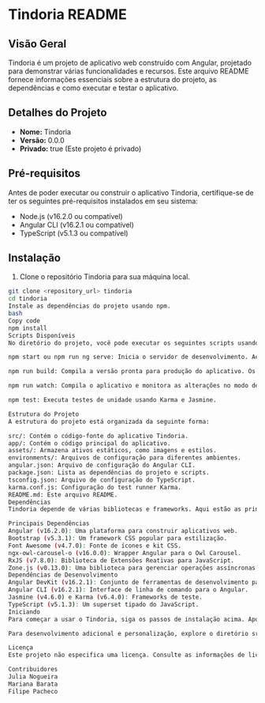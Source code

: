 # Tindoria README

## Visão Geral

Tindoria é um projeto de aplicativo web construído com Angular, projetado para demonstrar várias funcionalidades e recursos. Este arquivo README fornece informações essenciais sobre a estrutura do projeto, as dependências e como executar e testar o aplicativo.

## Detalhes do Projeto

- **Nome:** Tindoria
- **Versão:** 0.0.0
- **Privado:** true (Este projeto é privado)

## Pré-requisitos

Antes de poder executar ou construir o aplicativo Tindoria, certifique-se de ter os seguintes pré-requisitos instalados em seu sistema:

- Node.js (v16.2.0 ou compatível)
- Angular CLI (v16.2.1 ou compatível)
- TypeScript (v5.1.3 ou compatível)

## Instalação

1. Clone o repositório Tindoria para sua máquina local.

```bash
git clone <repository_url> tindoria
cd tindoria
Instale as dependências do projeto usando npm.
bash
Copy code
npm install
Scripts Disponíveis
No diretório do projeto, você pode executar os seguintes scripts usando npm:

npm start ou npm run ng serve: Inicia o servidor de desenvolvimento. Acesse o aplicativo em http://localhost:4200/.

npm run build: Compila a versão pronta para produção do aplicativo. Os artefatos de compilação serão armazenados no diretório dist/.

npm run watch: Compila o aplicativo e monitora as alterações no modo de desenvolvimento.

npm test: Executa testes de unidade usando Karma e Jasmine.

Estrutura do Projeto
A estrutura do projeto está organizada da seguinte forma:

src/: Contém o código-fonte do aplicativo Tindoria.
app/: Contém o código principal do aplicativo.
assets/: Armazena ativos estáticos, como imagens e estilos.
environments/: Arquivos de configuração para diferentes ambientes.
angular.json: Arquivo de configuração do Angular CLI.
package.json: Lista as dependências do projeto e scripts.
tsconfig.json: Arquivo de configuração do TypeScript.
karma.conf.js: Configuração do test runner Karma.
README.md: Este arquivo README.
Dependências
Tindoria depende de várias bibliotecas e frameworks. Aqui estão as principais dependências:

Principais Dependências
Angular (v16.2.0): Uma plataforma para construir aplicativos web.
Bootstrap (v5.3.1): Um framework CSS popular para estilização.
Font Awesome (v4.7.0): Fonte de ícones e kit CSS.
ngx-owl-carousel-o (v16.0.0): Wrapper Angular para o Owl Carousel.
RxJS (v7.8.0): Biblioteca de Extensões Reativas para JavaScript.
Zone.js (v0.13.0): Uma biblioteca para gerenciar operações assíncronas no Angular.
Dependências de Desenvolvimento
Angular DevKit (v16.2.1): Conjunto de ferramentas de desenvolvimento para o Angular.
Angular CLI (v16.2.1): Interface de linha de comando para o Angular.
Jasmine (v4.6.0) e Karma (v6.4.0): Frameworks de teste.
TypeScript (v5.1.3): Um superset tipado do JavaScript.
Iniciando
Para começar a usar o Tindoria, siga os passos de instalação acima. Após isso, você pode usar os scripts fornecidos para executar, construir e testar o aplicativo.

Para desenvolvimento adicional e personalização, explore o diretório src/ para modificar o código do aplicativo, estilos e ativos.

Licença
Este projeto não especifica uma licença. Consulte as informações de licenciamento do projeto para obter mais detalhes.

Contribuidores
Julia Nogueira
Mariana Barata
Filipe Pacheco